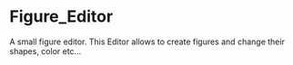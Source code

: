 # Figure_Editor

A small figure editor.
This Editor allows to create figures and change their shapes, color etc...
